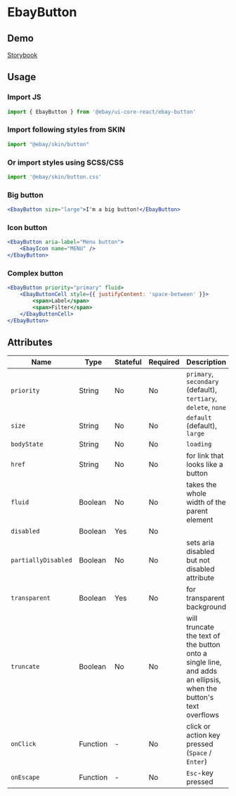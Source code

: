 # EbayButton

## Demo
[Storybook](https://opensource.ebay.com/ebayui-core-react/main/?path=/story/ebay-button--default)

## Usage

### Import JS
```jsx harmony
import { EbayButton } from '@ebay/ui-core-react/ebay-button'
```
### Import following styles from SKIN
```jsx harmony
import "@ebay/skin/button"
```
### Or import styles using SCSS/CSS
```jsx harmony
import '@ebay/skin/button.css'
```

### Big button
```jsx harmony
<EbayButton size="large">I'm a big button!</EbayButton>
```

### Icon button
```jsx
<EbayButton aria-label="Menu button">
    <EbayIcon name="MENU" />
</EbayButton>
```

### Complex button
```jsx
<EbayButton priority="primary" fluid>
    <EbayButtonCell style={{ justifyContent: 'space-between' }}>
        <span>Label</span>
        <span>Filter</span>
    </EbayButtonCell>
</EbayButton>
```

## Attributes

Name | Type | Stateful | Required | Description | Data
--- | --- | --- | --- | --- | ---
`priority` | String | No | No | `primary`, `secondary` (default), `tertiary`, `delete`, `none`
`size` | String | No | No | `default` (default), `large`
`bodyState` | String | No | No | `loading`
`href` | String | No | No | for link that looks like a button
`fluid` | Boolean | No | No | takes the whole width of the parent element
`disabled` | Boolean | Yes | No
`partiallyDisabled` | Boolean | No | No | sets aria disabled but not disabled attribute
`transparent` | Boolean | Yes | No | for transparent background
`truncate` | Boolean | No | No | will truncate the text of the button onto a single line, and adds an ellipsis, when the button's text overflows
`onClick` | Function | - | No | click or action key pressed (`Space` / `Enter`)
`onEscape` | Function | - | No | `Esc`-key pressed
